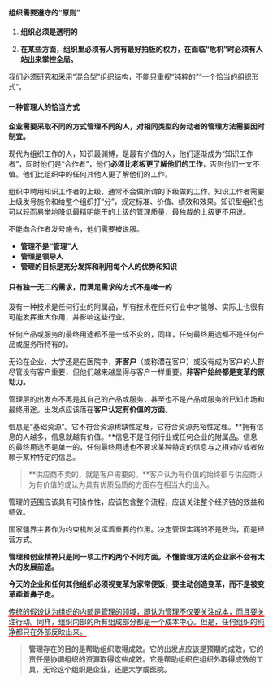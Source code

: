 #### 组织需要遵守的“原则”

1. **组织必须是透明的**

2. **在某些方面，组织里必须有人拥有最好拍板的权力，在面临“危机”时必须有人站出来掌控全局。**

我们必须研究和采用“混合型”组织结构，不能只重视“纯粹的”“一个恰当的组织形式”。

#### 一种管理人的恰当方式

**企业需要采取不同的方式管理不同的人，对相同类型的劳动者的管理方法需要因时制宜。**

现代为组织工作的人，知识最渊博，是最有价值的人，他们逐渐成为“知识工作者”，同时他们是“合作者”，他们**必须比老板更了解他们的工作**，否则他们一文不值。他们比组织中的任何其他人更了解他们的工作。

组织中聘用知识工作者的上级，通常不会做所谓的下级做的工作。知识工作者需要上级发号施令和给整个组织打“分”，规定标准、价值、绩效和效果。知识型组织也可以轻而易举地降低最精明能干的上级的管理质量，最独裁的上级更不用说。

不能向合作者发号施令，他们需要被说服。

- **管理不是“管理”人**
- **管理是领导人**
- **管理的目标是充分发挥和利用每个人的优势和知识**

#### 只有独一无二的需求，而满足需求的方式不是唯一的

没有一种技术是任何行业的附属品，所有技术在任何行业中才能够、实际上也很有可能发挥重大作用，并影响这些行业。

任何产品或服务的最终用途都不是一成不变的，同样，任何最终用途都不是任何产品或服务所特有的。

无论在企业、大学还是在医院中，**非客户**（或称潜在客户）或没有成为客户的人群尽管没有客户重要，但他们越来越显得与客户一样重要。**非客户始终都是变革的原动力。**

管理层的出发点不再是其自己的产品或服务，甚至也不是产品或服务的已知市场和最终用途。出发点应该落在**客户认定有价值的方面**。

信息是“基础资源”。它不符合资源稀缺性定理，它符合资源充裕性定理。**拥有信息的人越多，信息就越有价值。**信息不是任何行业或任何企业的附属品。信息的最终用途不是单一的，任何最终用途也不要求某种特定的信息与之相对应或者依赖于某种特定的信息。

> **供应商不卖的，就是客户需要的。**客户认为有价值的始终都与供应商认为有价值的或认为具有优质品质的方面存在相当大的出入。

管理的范围应该具有可操作性，应该包含整个流程，应该关注整个经济链的效益和绩效。

国家疆界主要作为约束机制发挥着重要的作用。决定管理实践的不是政治，而是经营方式。

**管理和创业精神只是同一项工作的两个不同方面。不懂管理方法的企业家不会有太大的发展前途。**

**今天的企业和任何其他组织必须视变革为家常便饭，要主动创造变革，而不是被变革牵着鼻子走。**

<span style="border-bottom:solid 2px red">传统的假设认为组织的内部是管理的领域，即认为管理不仅要关注成本，而且要关注行动。同样，组织内部的所有组成部分都是一个成本中心。但是，任何组织的纯净都只在外部反映出来。</span>

> **管理存在的目的是帮助组织取得成效。它的出发点应该是预期的成效，它的责任是协调组织的资源取得这些成效。它是帮助组织在组织外取得成效的工具，无论这个组织是企业，还是大学或医院。**

